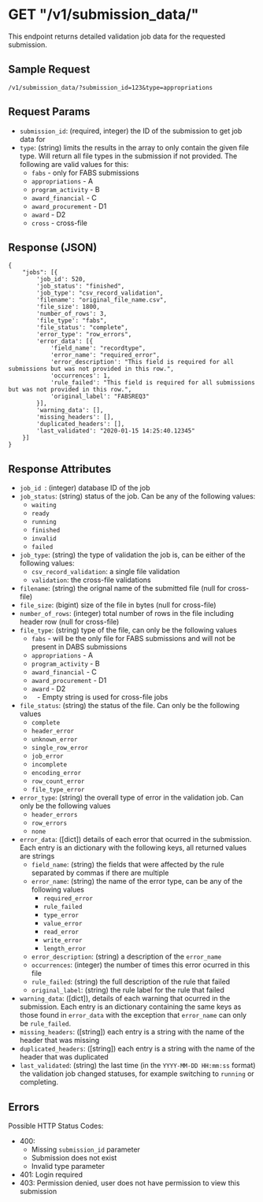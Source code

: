 # GET "/v1/submission\_data/"
This endpoint returns detailed validation job data for the requested submission.

## Sample Request
`/v1/submission_data/?submission_id=123&type=appropriations`

## Request Params
- `submission_id`: (required, integer) the ID of the submission to get job data for
- `type`: (string) limits the results in the array to only contain the given file type. Will return all file types in the submission if not provided. The following are valid values for this:
    - `fabs` - only for FABS submissions
    - `appropriations` - A
    - `program_activity` - B
    - `award_financial` - C
    - `award_procurement` - D1
    - `award` - D2
    - `cross` - cross-file

## Response (JSON)
```
{
    "jobs": [{
        'job_id': 520,
        'job_status': "finished",
        'job_type': "csv_record_validation",
        'filename': "original_file_name.csv",
        'file_size': 1800,
        'number_of_rows': 3,
        'file_type': "fabs",
        'file_status': "complete",
        'error_type': "row_errors",
        'error_data': [{
            'field_name': "recordtype",
            'error_name': "required_error",
            'error_description': "This field is required for all submissions but was not provided in this row.",
            'occurrences': 1,
            'rule_failed': "This field is required for all submissions but was not provided in this row.",
            'original_label': "FABSREQ3"
        }],
        'warning_data': [],
        'missing_headers': [],
        'duplicated_headers': [],
        'last_validated': "2020-01-15 14:25:40.12345"
    }]
}
```

## Response Attributes
- `job_id `: (integer) database ID of the job
- `job_status`: (string) status of the job. Can be any of the following values:
    - `waiting`
    - `ready`
    - `running`
    - `finished`
    - `invalid`
    - `failed`
- `job_type`: (string) the type of validation the job is, can be either of the following values:
    - `csv_record_validation`: a single file validation
    - `validation`: the cross-file validations
- `filename`: (string) the orignal name of the submitted file (null for cross-file)
- `file_size`: (bigint) size of the file in bytes (null for cross-file)
- `number_of_rows`: (integer) total number of rows in the file including header row (null for cross-file)
- `file_type`: (string) type of the file, can only be the following values
    - `fabs` - will be the only file for FABS submissions and will not be present in DABS submissions
    - `appropriations` - A
    - `program_activity` - B
    - `award_financial` - C
    - `award_procurement` - D1
    - `award` - D2
    - ` ` - Empty string is used for cross-file jobs
- `file_status`: (string) the status of the file. Can only be the following values
    - `complete`
    - `header_error`
    - `unknown_error`
    - `single_row_error`
    - `job_error`
    - `incomplete`
    - `encoding_error`
    - `row_count_error`
    - `file_type_error`
- `error_type`: (string) the overall type of error in the validation job. Can only be the following values
    - `header_errors`
    - `row_errors`
    - `none`
- `error_data`: ([dict]) details of each error that ocurred in the submission. Each entry is an dictionary with the following keys, all returned values are strings
    -  `field_name`: (string) the fields that were affected by the rule separated by commas if there are multiple
    -  `error_name`: (string) the name of the error type, can be any of the following values
        -  `required_error`
        -  `rule_failed`
        -  `type_error`
        -  `value_error`
        -  `read_error`
        -  `write_error`
        -  `length_error`
    -  `error_description`: (string) a description of the `error_name`
    -  `occurrences`: (integer) the number of times this error ocurred in this file
    -  `rule_failed`: (string) the full description of the rule that failed
    -  `original_label`: (string) the rule label for the rule that failed
-  `warning_data`: ([dict]), details of each warning that ocurred in the submission. Each entry is an dictionary containing the same keys as those found in `error_data` with the exception that `error_name` can only be `rule_failed`.
-  `missing_headers`: ([string]) each entry is a string with the name of the header that was missing
-  `duplicated_headers`: ([string]) each entry is a string with the name of the header that was duplicated
-  `last_validated`: (string) the last time (in the `YYYY-MM-DD HH:mm:ss` format) the validation job changed statuses, for example switching to `running` or completing.

## Errors
Possible HTTP Status Codes:

- 400:
    - Missing `submission_id` parameter
    - Submission does not exist
    - Invalid type parameter
- 401: Login required
- 403: Permission denied, user does not have permission to view this submission